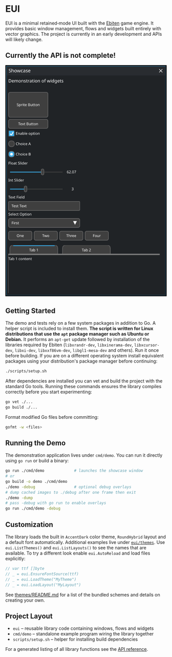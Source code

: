 # EUI

EUI is a minimal retained‑mode UI built with the [Ebiten](https://ebiten.org/) game engine.
It provides basic window management, flows and widgets built entirely with vector graphics.
The project is currently in an early development and APIs will likely change.

## Currently the API is not complete!

![screenshot](https://raw.githubusercontent.com/Distortions81/EUI/refs/heads/main/Screenshot.png)

## Getting Started

The demo and tests rely on a few system packages in addition to Go. A helper script is included to install them. **The script is written for Linux distributions that use the `apt` package manager such as Ubuntu or Debian.** It performs an `apt-get` update followed by installation of the libraries required by Ebiten (`libxrandr-dev`, `libxinerama-dev`, `libxcursor-dev`, `libxi-dev`, `libxxf86vm-dev`, `libgl1-mesa-dev` and others). Run it once before building. If you are on a different operating system install equivalent packages using your distribution's package manager before continuing:

```sh
./scripts/setup.sh
```

After dependencies are installed you can vet and build the project with the standard Go tools. Running these commands ensures the library compiles correctly before you start experimenting:

```sh
go vet ./...
go build ./...
```

Format modified Go files before committing:

```sh
gofmt -w <files>
```

## Running the Demo

The demonstration application lives under `cmd/demo`. You can run it directly using `go run` or build a binary:

```sh
go run ./cmd/demo             # launches the showcase window
# or
go build -o demo ./cmd/demo
./demo -debug                 # optional debug overlays
# dump cached images to ./debug after one frame then exit
./demo -dump
# pass -debug with go run to enable overlays
go run ./cmd/demo -debug
```

## Customization

The library loads the built in `AccentDark` color theme, `RoundHybrid` layout and a default font automatically. Additional examples live under [`eui/themes`](eui/themes). Use `eui.ListThemes()` and `eui.ListLayouts()` to see the names that are available. To try a different look enable `eui.AutoReload` and load files explicitly:

```go
// var ttf []byte
// _ = eui.EnsureFontSource(ttf)
// _ = eui.LoadTheme("MyTheme")
// _ = eui.LoadLayout("MyLayout")
```

See [themes/README.md](eui/themes/README.md) for a list of the bundled schemes and details on creating your own.

## Project Layout

- `eui` – reusable library code containing windows, flows and widgets
- `cmd/demo` – standalone example program wiring the library together
- `scripts/setup.sh` – helper for installing build dependencies

For a generated listing of all library functions see the [API reference](api.md).
